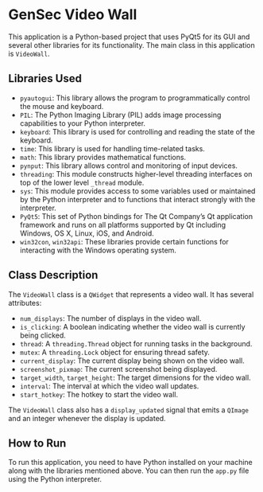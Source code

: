 GenSec Video Wall
====================

This application is a Python-based project that uses PyQt5 for its GUI and several other libraries for its functionality. The main class in this application is `VideoWall`.

Libraries Used
--------------

- `pyautogui`: This library allows the program to programmatically control the mouse and keyboard.
- `PIL`: The Python Imaging Library (PIL) adds image processing capabilities to your Python interpreter.
- `keyboard`: This library is used for controlling and reading the state of the keyboard.
- `time`: This library is used for handling time-related tasks.
- `math`: This library provides mathematical functions.
- `pynput`: This library allows control and monitoring of input devices.
- `threading`: This module constructs higher-level threading interfaces on top of the lower level `_thread` module.
- `sys`: This module provides access to some variables used or maintained by the Python interpreter and to functions that interact strongly with the interpreter.
- `PyQt5`: This set of Python bindings for The Qt Company’s Qt application framework and runs on all platforms supported by Qt including Windows, OS X, Linux, iOS, and Android.
- `win32con`, `win32api`: These libraries provide certain functions for interacting with the Windows operating system.

Class Description
-----------------

The `VideoWall` class is a `QWidget` that represents a video wall. It has several attributes:

- `num_displays`: The number of displays in the video wall.
- `is_clicking`: A boolean indicating whether the video wall is currently being clicked.
- `thread`: A `threading.Thread` object for running tasks in the background.
- `mutex`: A `threading.Lock` object for ensuring thread safety.
- `current_display`: The current display being shown on the video wall.
- `screenshot_pixmap`: The current screenshot being displayed.
- `target_width`, `target_height`: The target dimensions for the video wall.
- `interval`: The interval at which the video wall updates.
- `start_hotkey`: The hotkey to start the video wall.

The `VideoWall` class also has a `display_updated` signal that emits a `QImage` and an integer whenever the display is updated.

How to Run
----------

To run this application, you need to have Python installed on your machine along with the libraries mentioned above. You can then run the `app.py` file using the Python interpreter.